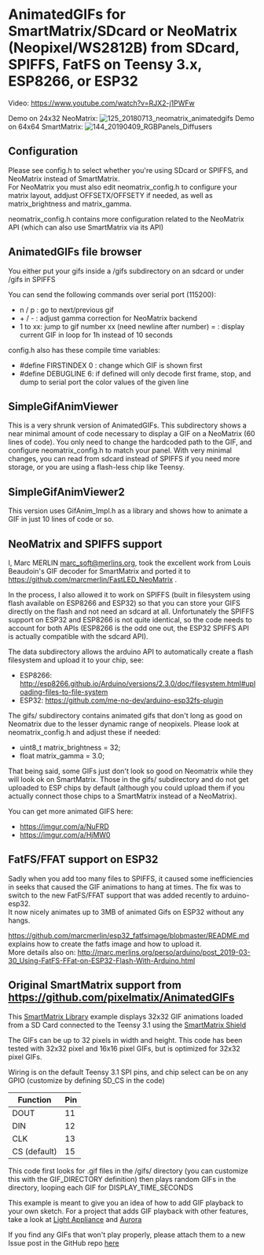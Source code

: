 AnimatedGIFs for SmartMatrix/SDcard or NeoMatrix (Neopixel/WS2812B) from SDcard, SPIFFS, FatFS on Teensy 3.x, ESP8266, or ESP32
==================================================================================================================================

Video: https://www.youtube.com/watch?v=RJX2-j1PWFw

Demo on 24x32 NeoMatrix:
![125_20180713_neomatrix_animatedgifs](https://user-images.githubusercontent.com/1369412/42703527-b27a5450-8681-11e8-82a9-d074e473848c.jpg)
Demo on 64x64 SmartMatrix:
![144_20190409_RGBPanels_Diffusers](https://user-images.githubusercontent.com/1369412/55811945-df591280-5a9e-11e9-8546-520265b14e83.jpg)

Configuration
-------------
Please see config.h to select whether you're using SDcard or SPIFFS, and
NeoMatrix instead of SmartMatrix.  
For NeoMatrix you must also edit neomatrix_config.h to configure your matrix
layout, addjust OFFSETX/OFFSETY if needed, as well as matrix_brightness and
matrix_gamma.

neomatrix_config.h contains more configuration related to the NeoMatrix API
(which can also use SmartMatrix via its API)

AnimatedGIFs file browser
-------------------------
You either put your gifs inside a /gifs subdirectory on an sdcard or under /gifs in SPIFFS 

You can send the following commands over serial port (115200):
- n / p : go to next/previous gif
- \+ / \- : adjust gamma correction for NeoMatrix backend
- 1 to xx: jump to gif number xx (need newline after number)
= : display current GIF in loop for 1h instead of 10 seconds

config.h also has these compile time variables:
- #define FIRSTINDEX 0 : change which GIF is shown first
- #define DEBUGLINE 6: if defined will only decode first frame, stop, and dump to serial port the color values of the given line


SimpleGifAnimViewer
-------------------
This is a very shrunk version of AnimatedGIFs.  This subdirectory shows a near minimal amount of code necessary to display a GIF on a NeoMatrix (60 lines of code). You only need to change the hardcoded path to the GIF, and configure neomatrix_config.h to match your panel. With very minimal changes, you can read from sdcard instead of SPIFFS if you need more storage, or you are using a flash-less chip like Teensy.

SimpleGifAnimViewer2
-------------------
This version uses GifAnim_Impl.h as a library and shows how to animate a GIF in just 10 lines of code or so.  

NeoMatrix and SPIFFS support
----------------------------
I, Marc MERLIN <marc_soft@merlins.org>, took the excellent work
from Louis Beaudoin's GIF decoder for SmartMatrix and ported it to
https://github.com/marcmerlin/FastLED_NeoMatrix .

In the process, I also allowed it to work on SPIFFS (built in filesystem using
flash available on ESP8266 and ESP32) so that you can store your GIFS directly
on the flash and not need an sdcard at all.
Unfortunately the SPIFFS support on ESP32 and ESP8266 is not quite identical, so
the code needs to account for both APIs (ESP8266 is the odd one out, the ESP32
SPIFFS API is actually compatible with the sdcard API).

The data subdirectory allows the arduino API to automatically create a flash
filesystem and upload it to your chip, see:
- ESP8266: http://esp8266.github.io/Arduino/versions/2.3.0/doc/filesystem.html#uploading-files-to-file-system
- ESP32: https://github.com/me-no-dev/arduino-esp32fs-plugin

The gifs/ subdirectory contains animated gifs that don't long as good on
Neomatrix due to the lesser dynamic range of neopixels. Please look at
neomatrix_config.h and adjust these if needed:
- uint8_t matrix_brightness = 32;
- float matrix_gamma = 3.0;

That being said, some GIFs just don't look so good on Neomatrix while they will
look ok on SmartMatrix. Those in the gifs/ subdirectory and do not get uploaded
to ESP chips by default (although you could upload them if you actually connect
those chips to a SmartMatrix instead of a NeoMatrix).

You can get more animated GIFS here:
- https://imgur.com/a/NuFRD 
- https://imgur.com/a/HjMW0


FatFS/FFAT support on ESP32
---------------------------
Sadly when you add too many files to SPIFFS, it caused some inefficiencies in seeks that 
caused the GIF animations to hang at times. The fix was to switch to the new FatFS/FFAT 
support that was added recently to arduino-esp32.  
It now nicely animates up to 3MB of animated Gifs on ESP32 without any hangs.

https://github.com/marcmerlin/esp32_fatfsimage/blobmaster/README.md explains how to 
create the fatfs image and how to upload it.  
More details also on:
http://marc.merlins.org/perso/arduino/post_2019-03-30_Using-FatFS-FFat-on-ESP32-Flash-With-Arduino.html


Original SmartMatrix support from https://github.com/pixelmatix/AnimatedGIFs
----------------------------------------------------------------------------
This [SmartMatrix Library](http://docs.pixelmatix.com/SmartMatrix/index.html) example displays 32x32 GIF animations loaded from a SD Card connected to the Teensy 3.1 using the [SmartMatrix Shield](http://docs.pixelmatix.com/SmartMatrix/shieldref.html)

The GIFs can be up to 32 pixels in width and height.  This code has been tested with 32x32 pixel and 16x16 pixel GIFs, but is optimized for 32x32 pixel GIFs.

Wiring is on the default Teensy 3.1 SPI pins, and chip select can be on any GPIO (customize by defining SD_CS in the code)

Function     | Pin
-------------|----
DOUT         |  11
DIN          |  12
CLK          |  13
CS (default) |  15

This code first looks for .gif files in the /gifs/ directory (you can customize this with the GIF_DIRECTORY definition) then plays random GIFs in the directory, looping each GIF for DISPLAY_TIME_SECONDS

This example is meant to give you an idea of how to add GIF playback to your own sketch.  For a project that adds GIF playback with other features, take a look at [Light Appliance](https://github.com/CraigLindley/LightAppliance) and [Aurora](https://github.com/pixelmatix/aurora)

If you find any GIFs that won't play properly, please attach them to a new
Issue post in the GitHub repo [here](https://github.com/pixelmatix/AnimatedGIFs/issues)
